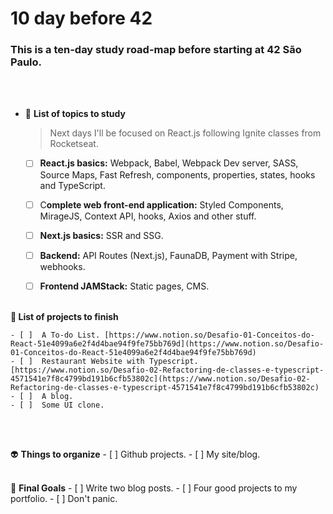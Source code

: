 # 10 day before 42 

### This is a ten-day study road-map before starting at 42 São Paulo. 
<br><br>


- 👾 **List of topics to study**

    > Next days I'll be focused on React.js following Ignite classes from Rocketseat.

    - [ ]  **React.js basics:** Webpack, Babel, Webpack Dev server, SASS, Source Maps, Fast Refresh, components, properties, states, hooks and TypeScript.
    - [ ]  C**omplete web front-end application:** Styled Components, MirageJS, Context API, hooks, Axios and other stuff.
    - [ ]  **Next.js basics:** SSR and SSG.
    - [ ]  **Backend:** API Routes (Next.js), FaunaDB, Payment with Stripe, webhooks.
    - [ ]  **Frontend JAMStack:** Static pages, CMS.
<br><br>
     

**🤖 List of projects to finish**

    - [ ]  A To-do List. [https://www.notion.so/Desafio-01-Conceitos-do-React-51e4099a6e2f4d4bae94f9fe75bb769d](https://www.notion.so/Desafio-01-Conceitos-do-React-51e4099a6e2f4d4bae94f9fe75bb769d)
    - [ ]  Restaurant Website with Typescript. [https://www.notion.so/Desafio-02-Refactoring-de-classes-e-typescript-4571541e7f8c4799bd191b6cfb53802c](https://www.notion.so/Desafio-02-Refactoring-de-classes-e-typescript-4571541e7f8c4799bd191b6cfb53802c)
    - [ ]  A blog.
    - [ ]  Some UI clone.
<br><br>


👽 **Things to organize**
    - [ ]  Github projects.
    - [ ]  My site/blog.
<br><br>


🤡 **Final Goals**
    - [ ]  Write two blog posts.
    - [ ]  Four good projects to my portfolio.
    - [ ]  Don't panic.
<br><br>
